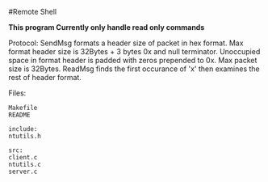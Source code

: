 #Remote Shell

**This program Currently only handle read only commands**

Protocol:
   SendMsg formats a header size of packet in hex format. Max format header size is 32Bytes + 3 bytes 0x and null terminator.
   Unoccupied space in format header is padded with zeros prepended to 0x.
   Max packet size is 32Bytes.
   ReadMsg finds the first occurance of 'x' then examines the rest of header format.

Files:

    Makefile
    README

    include:
    ntutils.h

    src:
    client.c
    ntutils.c
    server.c

